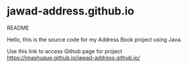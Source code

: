 # jawad-address.github.io
README

Hello, this is the source code for my Address Book project using Java.

Use this link to access Github page for project
https://jmashuque.github.io/jawad-address.github.io/

